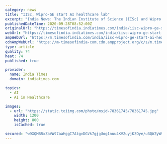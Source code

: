 ```yaml
---
category: news
title: "IISc, Wipro-GE start AI healthcare lab"
excerpt: "India News: The Indian Institute of Science (IISc) and Wipro GE Healthcare today announced the inauguration of an advanced center for innovation and research — ‘W"
publishedDateTime: 2020-09-28T08:52:00Z
originalUrl: "https://timesofindia.indiatimes.com/india/iisc-wipro-ge-start-ai-healthcare-lab/articleshow/78361777.cms"
webUrl: "https://timesofindia.indiatimes.com/india/iisc-wipro-ge-start-ai-healthcare-lab/articleshow/78361777.cms"
ampWebUrl: "https://m.timesofindia.com/india/iisc-wipro-ge-start-ai-healthcare-lab/amp_articleshow/78361777.cms"
cdnAmpWebUrl: "https://m-timesofindia-com.cdn.ampproject.org/c/s/m.timesofindia.com/india/iisc-wipro-ge-start-ai-healthcare-lab/amp_articleshow/78361777.cms"
type: article
quality: 74
heat: 74
published: true

provider:
  name: India Times
  domain: indiatimes.com

topics:
  - AI
  - AI in Healthcare

images:
  - url: "https://static.toiimg.com/photo/msid-78361745/78361745.jpg"
    width: 1200
    height: 800
    isCached: true

secured: "w9XQMBRxZaVW97aaHggI7AtgvDGVk7gjgUog1nuu4KVZuyjKZOye/u3QWZyWVg057HonLVI03qoYiPBjGT6SqUlUM7XQc2DC+oaj6+s6jEHxwkIlrQmDbySM5RqP4pLnPh+g5Rm9lmqExZ7vb1rgkM1xz7rRW0rwo4poJShqFpsRsD87AGe7cibVdpCltN9KzJEMptTcBqCdHJvx+D9+9MUvViPiopGnVZ4Yg4BpzV0kTt5ezt4LuH3aJf8W0ard0kcVWbG0VHrjNToRN8sz+beQA2WUiE0M1yBKaHGXRB4lmwlBDgS6P9AxAa1O1HhpsLkq8uuzAGAKFxX7/d/KzwsKFYbsHZjfvt/RXfJVEjI=;0OiUr+2OxGACE8v90XF+uw=="
---
```


